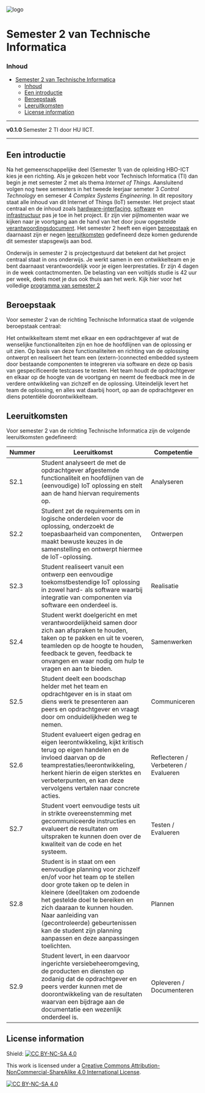 ![logo](https://www.hu.nl/-/media/hu/afbeeldingen/algemeen/hu-logo.ashx) [](logo-id)

# Semester 2 van Technische Informatica[](title-id)

### Inhoud[](toc-id)

- [Semester 2 van Technische Informatica](#semester-2-van-technische-informatica)
    - [Inhoud](#inhoud)
  - [Een introductie](#een-introductie)
  - [Beroepstaak](#beroepstaak)
  - [Leeruitkomsten](#leeruitkomsten)
  - [License information](#license-information)

---

**v0.1.0 [](version-id)** Semester 2 TI door HU IICT[](author-id).

---

## Een introductie

Na het gemeenschappelijke deel (Semester 1) van de opleiding HBO-ICT kies je een richting. Als je gekozen hebt voor Technisch Informatica (TI) dan begin je met semester 2 met als thema *Internet of Things*. Aansluitend volgen nog twee semesters in het tweede leerjaar semeter 3 *Control Technology* en semeser 4 *Complex Systems Engineering*​. In dit repository staat alle inhoud van dit Internet of Things (IoT) semester. Het project staat centraal en de inhoud zoals [hardware-interfacing](./hardware-interfacing/README.md), [software](./software/README.md) en [infrastructuur](./infrastructuur/README.md) pas je toe in het project. Er zijn vier pijlmomenten waar we kijken naar je voortgang aan de hand van het door jouw opgestelde [verantwoordingsdocument](./Verantwoordingsdocument_TI_S2.md). Het semester 2 heeft een eigen [beroepstaak](#beroepstaak) en daarnaast zijn er negen [leeruitkomsten](#leeruitkomsten) gedefineerd deze komen gedurende dit semester stapsgewijs aan bod.

Onderwijs in semester 2 is projectgestuurd dat betekent dat het project centraal staat in ons onderwijs. Je werkt samen in een ontwikkelteam en je bent daarnaast verantwoordelijk voor je eigen leerprestaties. Er zijn 4 dagen in de week contactmomenten. De belasting van een voltijds studie is 42 uur per week, deels moet je dus ook thuis aan het werk. Kijk hier voor het volledige [programma van semester 2](./Programma.md)

## Beroepstaak

Voor semester 2 van de richting Technische Informatica staat de volgende beroepstaak centraal:

Het ontwikkelteam stemt met elkaar en een opdrachtgever af wat de wenselijke functionaliteiten zijn en hoe de hoofdlijnen van de oplossing er uit zien. Op basis van deze functionaliteiten en richting van de oplossing ontwerpt en realiseert het team een (extern-)connected embedded systeem door bestaande componenten te integreren via software en deze op basis van gespecificeerde testcases te testen. Het team houdt de opdrachtgever en elkaar op de hoogte van de voortgang en neemt de feedback mee in de verdere ontwikkeling van zichzelf en de oplossing. Uiteindelijk levert het team de oplossing, en alles wat daarbij hoort, op aan de opdrachtgever en diens potentiële doorontwikkelteam.

## Leeruitkomsten

Voor semester 2 van de richting Technische Informatica zijn de volgende leeruitkomsten gedefineerd:

Nummer | Leeruitkomst | Competentie
---|---|---
S2.1 | Student analyseert de met de opdrachtgever afgestemde functionaliteit en hoofdlijnen van de (eenvoudige) IoT oplossing en stelt aan de hand hiervan requirements op. | Analyseren
S2.2 | Student zet de requirements om in logische onderdelen voor de oplossing, onderzoekt de toepasbaarheid van componenten, maakt bewuste keuzes in de samenstelling en ontwerpt hiermee de IoT-oplossing. | Ontwerpen
S2.3 | Student realiseert vanuit een ontwerp een eenvoudige toekomstbestendige IoT oplossing in zowel hard- als software waarbij integratie van componenten via software een onderdeel is. | Realisatie
S2.4 | Student werkt doelgericht en met verantwoordelijkheid samen door zich aan afspraken te houden, taken op te pakken en uit te voeren, teamleden op de hoogte te houden, feedback te geven, feedback te onvangen en waar nodig om hulp te vragen en aan te bieden. | Samenwerken
S2.5 | Student deelt een boodschap helder met het team en opdrachtgever en is in staat om diens werk te presenteren aan peers en opdrachtgever en vraagt door om onduidelijkheden weg te nemen. | Communiceren
S2.6 | Student evalueert eigen gedrag en eigen leerontwikkeling, kijkt kritisch terug op eigen handelen en de invloed daarvan op de teamprestaties/leerontwikkeling, herkent hierin de eigen sterktes en verbeterpunten, en kan deze vervolgens vertalen naar concrete acties. | Reflecteren / Verbeteren / Evalueren
S2.7 | Student voert eenvoudige tests uit in strikte overeenstemming met gecommuniceerde instructies en evalueert de resultaten om uitspraken te kunnen doen over de kwaliteit van de code en het systeem. | Testen / Evalueren
S2.8 | Student is in staat om een eenvoudige planning voor zichzelf en/of voor het team op te stellen door grote taken op te delen in kleinere (deel)taken om zodoende het gestelde doel te bereiken en zich daaraan te kunnen houden. Naar aanleiding van (gecontroleerde) gebeurtenissen kan de student zijn planning aanpassen en deze aanpassingen toelichten. | Plannen
S2.9 | Student levert, in een daarvoor ingerichte versiebeheeromgeving, de producten en diensten op zodanig dat de opdrachtgever en peers verder kunnen met de doorontwikkeling van de resultaten waarvan een bijdrage aan de documentatie een wezenlijk onderdeel is.| Opleveren / Documenteren

## License information

Shield: [![CC BY-NC-SA 4.0][cc-by-nc-sa-shield]][cc-by-nc-sa]

This work is licensed under a
[Creative Commons Attribution-NonCommercial-ShareAlike 4.0 International License][cc-by-nc-sa].

[![CC BY-NC-SA 4.0][cc-by-nc-sa-image]][cc-by-nc-sa]

[cc-by-nc-sa]: http://creativecommons.org/licenses/by-nc-sa/4.0/
[cc-by-nc-sa-image]: https://licensebuttons.net/l/by-nc-sa/4.0/88x31.png
[cc-by-nc-sa-shield]: https://img.shields.io/badge/License-CC%20BY--NC--SA%204.0-lightgrey.svg